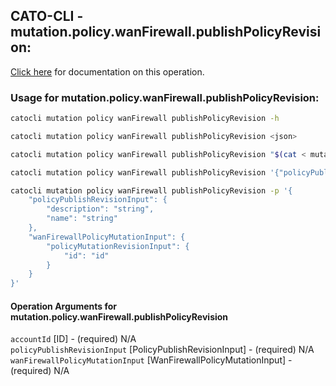 
## CATO-CLI - mutation.policy.wanFirewall.publishPolicyRevision:
[Click here](https://api.catonetworks.com/documentation/#mutation-mutation.policy.wanFirewall.publishPolicyRevision) for documentation on this operation.

### Usage for mutation.policy.wanFirewall.publishPolicyRevision:

```bash
catocli mutation policy wanFirewall publishPolicyRevision -h

catocli mutation policy wanFirewall publishPolicyRevision <json>

catocli mutation policy wanFirewall publishPolicyRevision "$(cat < mutation.policy.wanFirewall.publishPolicyRevision.json)"

catocli mutation policy wanFirewall publishPolicyRevision '{"policyPublishRevisionInput":{"description":"string","name":"string"},"wanFirewallPolicyMutationInput":{"policyMutationRevisionInput":{"id":"id"}}}'

catocli mutation policy wanFirewall publishPolicyRevision -p '{
    "policyPublishRevisionInput": {
        "description": "string",
        "name": "string"
    },
    "wanFirewallPolicyMutationInput": {
        "policyMutationRevisionInput": {
            "id": "id"
        }
    }
}'
```

#### Operation Arguments for mutation.policy.wanFirewall.publishPolicyRevision ####

`accountId` [ID] - (required) N/A    
`policyPublishRevisionInput` [PolicyPublishRevisionInput] - (required) N/A    
`wanFirewallPolicyMutationInput` [WanFirewallPolicyMutationInput] - (required) N/A    

